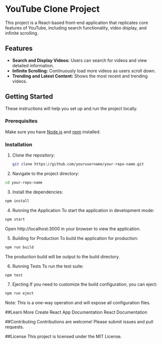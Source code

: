 # YouTube Clone Project

This project is a React-based front-end application that replicates core features of YouTube, including search functionality, video display, and infinite scrolling.

## Features

- **Search and Display Videos:** Users can search for videos and view detailed information.
- **Infinite Scrolling:** Continuously load more videos as users scroll down.
- **Trending and Latest Content:** Shows the most recent and trending videos.

## Getting Started

These instructions will help you set up and run the project locally.

### Prerequisites

Make sure you have [Node.js](https://nodejs.org/) and [npm](https://www.npmjs.com/) installed.

### Installation

1. Clone the repository:

   ```bash
   git clone https://github.com/yourusername/your-repo-name.git
   ```
   
2. Navigate to the project directory:
```bash
cd your-repo-name
```

3. Install the dependencies:

```bash
npm install
```

4. Running the Application
To start the application in development mode:

```bash
npm start
```
Open http://localhost:3000 in your browser to view the application.

5. Building for Production
To build the application for production:
```bash
npm run build
```
The production build will be output to the build directory.

6. Running Tests
To run the test suite:
```bash
npm test
```

7. Ejecting
If you need to customize the build configuration, you can eject:
```bash
npm run eject
```
Note: This is a one-way operation and will expose all configuration files.

##Learn More
Create React App Documentation
React Documentation

##Contributing
Contributions are welcome! Please submit issues and pull requests.

##License
This project is licensed under the MIT License.


